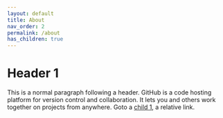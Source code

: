 ```yaml
---
layout: default
title: About
nav_order: 2
permalink: /about
has_children: true
---
```


# Header 1

This is a normal paragraph following a header. GitHub is a code hosting platform for version control and collaboration. It lets you and others work together on projects from anywhere. Goto a [child 1](./about-child1), a relative link.
